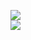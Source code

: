 [![](https://img.shields.io/badge/Made%20With-Github%20Spray-lightgrey.svg?style=for-the-badge&logo=github)](https://github.com/Annihil/github-spray#29943)  
[![](https://i.imgur.com/2DrTn0Z.gif)](https://github.com/Annihil/github-spray)